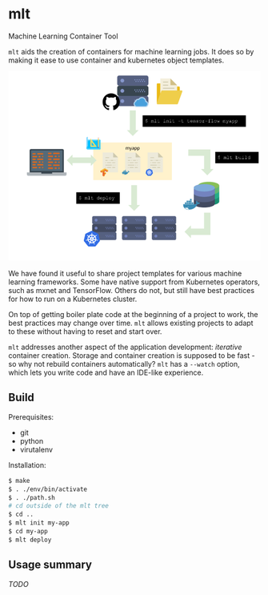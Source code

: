 # mlt
Machine Learning Container Tool

`mlt` aids the creation of containers for machine learning jobs.
It does so by making it ease to use container and kubernetes object templates.

![MLT flow diagram](docs/mlt.png)

We have found it useful to share project templates for various machine learning frameworks. Some have native support from Kubernetes operators, such as mxnet and TensorFlow. Others do not, but still have best practices for how to run on a Kubernetes cluster.

On top of getting boiler plate code at the beginning of a project to work, the best practices may change over time. `mlt` allows existing projects to adapt to these without having to reset and start over.

`mlt` addresses another aspect of the application development: _iterative_ container creation. Storage and container creation is supposed to be fast - so why not rebuild containers automatically?
`mlt` has a `--watch` option, which lets you write code and have an IDE-like experience.

## Build

Prerequisites:
- git
- python
- virutalenv

Installation:

```bash
$ make
$ . ./env/bin/activate
$ . ./path.sh
# cd outside of the mlt tree
$ cd ..
$ mlt init my-app
$ cd my-app
$ mlt deploy
```

## Usage summary

_TODO_
